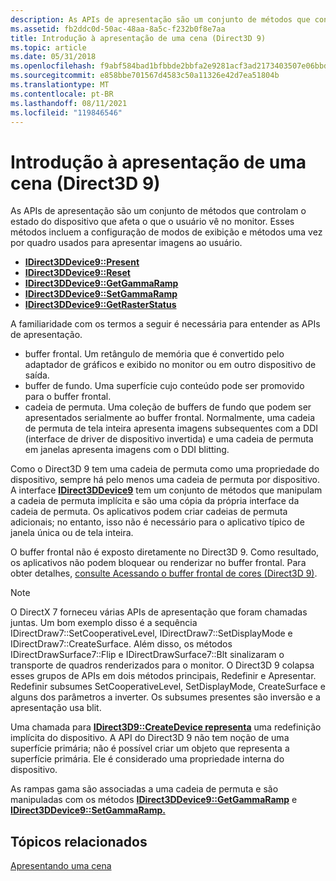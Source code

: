 ```yaml
---
description: As APIs de apresentação são um conjunto de métodos que controlam o estado do dispositivo que afeta o que o usuário vê no monitor. Esses métodos incluem a configuração de modos de exibição e métodos uma vez por quadro usados para apresentar imagens ao usuário.
ms.assetid: fb2ddc0d-50ac-48aa-8a5c-f232b0f8e7aa
title: Introdução à apresentação de uma cena (Direct3D 9)
ms.topic: article
ms.date: 05/31/2018
ms.openlocfilehash: f9abf584bad1bfbbde2bbfa2e9281acf3ad2173403507e06bbdc2abc5f5edd1c
ms.sourcegitcommit: e858bbe701567d4583c50a11326e42d7ea51804b
ms.translationtype: MT
ms.contentlocale: pt-BR
ms.lasthandoff: 08/11/2021
ms.locfileid: "119846546"
---
```

# <a name="introduction-to-presenting-a-scene-direct3d-9"></a>Introdução à apresentação de uma cena (Direct3D 9)

As APIs de apresentação são um conjunto de métodos que controlam o estado do dispositivo que afeta o que o usuário vê no monitor. Esses métodos incluem a configuração de modos de exibição e métodos uma vez por quadro usados para apresentar imagens ao usuário.

-   [**IDirect3DDevice9::Present**](/windows/win32/api/d3d9helper/nf-d3d9helper-idirect3ddevice9-present)
-   [**IDirect3DDevice9::Reset**](/windows/win32/api/d3d9helper/nf-d3d9helper-idirect3ddevice9-reset)
-   [**IDirect3DDevice9::GetGammaRamp**](/windows/win32/api/d3d9helper/nf-d3d9helper-idirect3ddevice9-getgammaramp)
-   [**IDirect3DDevice9::SetGammaRamp**](/windows/win32/api/d3d9helper/nf-d3d9helper-idirect3ddevice9-setgammaramp)
-   [**IDirect3DDevice9::GetRasterStatus**](/windows/win32/api/d3d9helper/nf-d3d9helper-idirect3ddevice9-getrasterstatus)

A familiaridade com os termos a seguir é necessária para entender as APIs de apresentação.

-   buffer frontal. Um retângulo de memória que é convertido pelo adaptador de gráficos e exibido no monitor ou em outro dispositivo de saída.
-   buffer de fundo. Uma superfície cujo conteúdo pode ser promovido para o buffer frontal.
-   cadeia de permuta. Uma coleção de buffers de fundo que podem ser apresentados serialmente ao buffer frontal. Normalmente, uma cadeia de permuta de tela inteira apresenta imagens subsequentes com a DDI (interface de driver de dispositivo invertida) e uma cadeia de permuta em janelas apresenta imagens com o DDI blitting.

Como o Direct3D 9 tem uma cadeia de permuta como uma propriedade do dispositivo, sempre há pelo menos uma cadeia de permuta por dispositivo. A interface [**IDirect3DDevice9**](/windows/win32/api/d3d9helper/nn-d3d9helper-idirect3ddevice9) tem um conjunto de métodos que manipulam a cadeia de permuta implícita e são uma cópia da própria interface da cadeia de permuta. Os aplicativos podem criar cadeias de permuta adicionais; no entanto, isso não é necessário para o aplicativo típico de janela única ou de tela inteira.

O buffer frontal não é exposto diretamente no Direct3D 9. Como resultado, os aplicativos não podem bloquear ou renderizar no buffer frontal. Para obter detalhes, [consulte Acessando o buffer frontal de cores (Direct3D 9)](accessing-the-color-front-buffer.md).

> [!Note]  
> O DirectX 7 forneceu várias APIs de apresentação que foram chamadas juntas. Um bom exemplo disso é a sequência IDirectDraw7::SetCooperativeLevel, IDirectDraw7::SetDisplayMode e IDirectDraw7::CreateSurface. Além disso, os métodos IDirectDrawSurface7::Flip e IDirectDrawSurface7::Blt sinalizaram o transporte de quadros renderizados para o monitor. O Direct3D 9 colapsa esses grupos de APIs em dois métodos principais, Redefinir e Apresentar. Redefinir subsumes SetCooperativeLevel, SetDisplayMode, CreateSurface e alguns dos parâmetros a inverter. Os subsumes presentes são inversão e a apresentação usa blit.

 

Uma chamada para [**IDirect3D9::CreateDevice representa**](/windows/win32/api/d3d9/nf-d3d9-idirect3d9-createdevice) uma redefinição implícita do dispositivo. A API do Direct3D 9 não tem noção de uma superfície primária; não é possível criar um objeto que representa a superfície primária. Ele é considerado uma propriedade interna do dispositivo.

As rampas gama são associadas a uma cadeia de permuta e são manipuladas com os métodos [**IDirect3DDevice9::GetGammaRamp**](/windows/win32/api/d3d9helper/nf-d3d9helper-idirect3ddevice9-getgammaramp) e [**IDirect3DDevice9::SetGammaRamp.**](/windows/win32/api/d3d9helper/nf-d3d9helper-idirect3ddevice9-setgammaramp)

## <a name="related-topics"></a>Tópicos relacionados

<dl> <dt>

[Apresentando uma cena](presenting-a-scene.md)
</dt> </dl>

 

 
